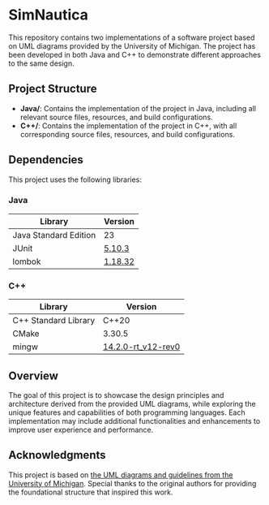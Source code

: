 # SimNautica

This repository contains two implementations of a software project based on UML diagrams provided by the University of Michigan. The project has been developed in both Java and C++ to demonstrate different approaches to the same design.

## Project Structure

- **Java/**: Contains the implementation of the project in Java, including all relevant source files, resources, and build configurations.
- **C++/**: Contains the implementation of the project in C++, with all corresponding source files, resources, and build configurations.

## Dependencies

This project uses the following libraries:

### Java

| Library                           | Version   |
|-----------------------------------|-----------|
| Java Standard Edition             | 23        |
| JUnit                             | [5.10.3](https://maven.apache.org/surefire/maven-surefire-plugin/examples/junit-platform.html)    |
| lombok                            | [1.18.32](https://mvnrepository.com/artifact/org.projectlombok/lombok/1.18.32)   |

### C++

| Library                           | Version   |
|-----------------------------------|-----------|
| C++ Standard Library              | C++20     |
| CMake                             | 3.30.5    |
| mingw                       | [14.2.0-rt_v12-rev0](https://github.com/niXman/mingw-builds-binaries/releases/tag/14.2.0-rt_v12-rev0)|

## Overview

The goal of this project is to showcase the design principles and architecture derived from the provided UML diagrams, while exploring the unique features and capabilities of both programming languages. Each implementation may include additional functionalities and enhancements to improve user experience and performance.

## Acknowledgments

This project is based on [the UML diagrams and guidelines from the University of Michigan](https://websites.umich.edu/~eecs381/proj4/project4/doc.pdf). Special thanks to the original authors for providing the foundational structure that inspired this work.
